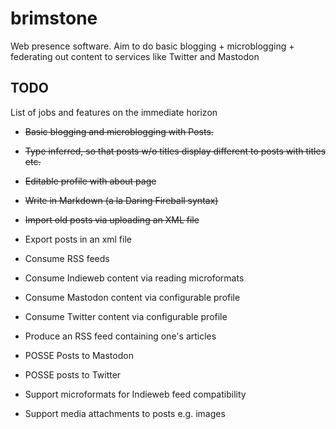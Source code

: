 # brimstone
Web presence software. Aim to do basic blogging + microblogging + federating out content to services like Twitter and Mastodon

## TODO
List of jobs and features on the immediate horizon

* ~~Basic blogging and microblogging with Posts.~~
* ~~Type inferred, so that posts w/o titles display different to posts with titles etc.~~
* ~~Editable profile with about page~~
* ~~Write in Markdown (a la Daring Fireball syntax)~~
* ~~Import old posts via uploading an XML file~~

* Export posts in an xml file
* Consume RSS feeds
* Consume Indieweb content via reading microformats
* Consume Mastodon content via configurable profile
* Consume Twitter content via configurable profile
* Produce an RSS feed containing one's articles
* POSSE Posts to Mastodon
* POSSE posts to Twitter
* Support microformats for Indieweb feed compatibility

* Support media attachments to posts e.g. images
